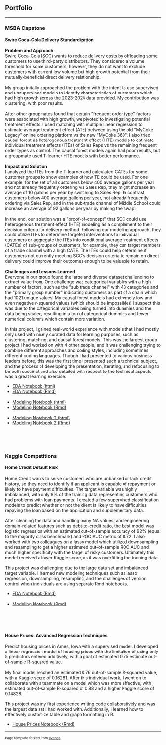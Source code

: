 ## Portfolio

---

### MSBA Capstone

#### Swire Coca-Cola Delivery Standardization

**Problem and Approach**
<br>
Swire Coca-Cola (SCC) wants to reduce delivery costs by offloading some customers to use third-party distributors. They considered a volume threshold for some customers, however, they do not want to exclude customers with current low volume but high growth potential from their mutually-beneficial direct delivery relationship.
<br><br>
My group initally approached the problem with the intent to use supervised and unsupervised models to identify characteristics of customers which had high growth across the 2023-2024 data provided. My contribution was clustering, with poor results.
<br><br>
After other groupmates found that certain "frequent order type" factors were associated with high growth, we pivoted to investigating potential treatment effects. I used matching with multiple linear regression to estimate average treatment effect (ATE) between using the old "MyCoke Legacy" online ordering platform vs the new "MyCoke 360". I also tried causal forest as heterogenous treatment effect (HTE) models to estimate individual treatment effects (ITEs) of Sales Reps vs the remaining frequent order types as control. The causal forest models again had poor results, but a groupmate used T-learner HTE models with better performance.
<br><br>
**Impact and Solution**
<br>
I analyzed the ITEs from the T-learner and calculated CATEs for some customer groups to show examples of how TE could be used. For one example, for the set of all customers below 400 average gallons per year and not already frequently ordering via Sales Rep, they might increase an average of 10 gallons per year by switching to Sales Rep. In contrast, customers below 400 average gallons per year, not already frequently ordering via Sales Rep, and in the sub-trade channel of Middle School could increase an average of 92 gallons per year by making the swap!
<br><br>
In the end, our solution was a "proof-of-concept" that SCC could use heterogenous treatment effect (HTE) modeling as a complement to their decision criteria for delivery method. Following our modeling approach, they could utilize ITEs to determine targeted interventions to individual customers or aggregate the ITEs into conditional average treatment effects (CATEs) of sub-groups of customers, for example, they can target members of a trade channel with a high CATE. The ITEs could help determine if customers not currently meeting SCC's decision criteria to remain on direct delivery could improve their outcomes enough to be valuable to retain.
<br><br>
**Challenges and Lessons Learned**
<br>
Everyone in our group found the large and diverse dataset challenging to extract value from. One challenge was categorical variables with a high number of factors, such as the "sub trade channel" with 48 categories and the "primary group number" indicating customers as part of a chain which had 1021 unique values! My causal forest models had extremely low and even negative r-squared values (which should be impossible)! I suspect this was due to the categorical variables being turned into dummies and the data being scaled, resulting in a ton of categorical dummies and fewer numerical columns which contain more variation.
<br><br>
In this project, I gained real-world experience with models that I had mostly only used with nicely curated data for learning purposes, such as clustering, matching, and causal forest models. This was the largest group project I had worked on with 4 other people, and it was challenging trying to combine different approaches and coding styles, including sometimes different coding languages. Though I had presented to various business leaders before, this was the first time I presented such a technical subject, and the process of developing the presentation, iterating, and refocusing to be both succinct and also detailed with respect to the technical aspects was a great learning exercise.

- [EDA Notebook (html)](projects/Capstone_EDA_Notebook.html)
- [EDA Notebook (Rmd)](projects/Capstone_EDA_Notebook.Rmd)
<br><br>
- [Modeling Notebook (html)](projects/Capstone_Modeling_Notebook.html)
- [Modeling Notebook (Rmd)](projects/Capstone_Modeling_Notebook.Rmd)
<br><br>
- [Modeling Notebook 2 (html)](projects/Capstone_Modeling_Notebook_2.html)
- [Modeling Notebook 2 (Rmd)](projects/Capstone_Modeling_Notebook_2.Rmd)

<br><br><br>

### Kaggle Competitions 

#### Home Credit Default Risk

Home Credit wants to serve customers who are unbanked or lack credit history, so they need to identify if an applicant is capable of repayment or likely to have payment difficulties. The target variable was highly imbalanced, with only 8% of the training data representing customers who had problems with loan payments. I created a few supervised classification models to predict whether or not the client is likely to have difficulties repaying the loan based on the application and supplementary data.
<br><br>
After cleaning the data and handling many NA values, and engineering domain-related features such as debt-to-credit ratio, the best model was logistic regression with an estimated out-of-sample accuracy of 92% (equal to the majority class benchmark) and ROC AUC metric of 0.72. I also worked with two colleagues on a lasso model which utilized downsampling and resampling to get a higher estimated out-of-sample ROC AUC and much higher specificity with the target of risky customers. Ultimately this model received a lower Kaggle score, as it was overfitting the training data.
<br><br>
This project was challenging due to the large data set and imbalanced target variable. I learned new modeling techniques such as lasso regression, downsampling, resampling, and the challenges of version control when individuals are using separate Rmd notebooks.

- [EDA Notebook (Rmd)](projects/HC_EDA_Notebook.Rmd)
<br><br>
- [Modeling Notebook (Rmd)](projects/HC_Modeling_Notebook.Rmd)

<br><br><br>

#### House Prices: Advanced Regression Techniques

Predict housing prices in Ames, Iowa with a supervised model. I developed a linear regression model of housing prices with the limitation of using only 5 predictors entered additively, with a goal of estimated 0.75 estimate out-of-sample R-squared value.
<br><br>
My final model reached an estimated 0.76 out-of-sample R-squared value, with a Kaggle score of 0.16281. After this individual work, I went on to collaborate with a teammate on a model which was more effective, with estimated out-of-sample R-squared of 0.88 and a higher Kaggle score of 0.14828.
<br><br>
This project was my first experience writing code collaboratively and was the largest data set I had worked with. Additionally, I learned how to effectively customize table and graph formatting in R.

- [House Prices Notebook (Rmd)](projects/Kaggle_Notebook_House_Prices.Rmd)









---
<p style="font-size:11px">Page template forked from <a href="https://github.com/evanca/quick-portfolio">evanca</a></p>
<!-- Remove above link if you don't want to attibute -->
